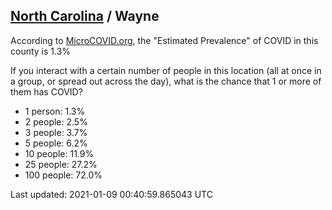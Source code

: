 
## [North Carolina](/united-states/north-carolina) / Wayne

According to [MicroCOVID.org](http://microcovid.org),
the "Estimated Prevalence" of COVID in this county is 1.3%

If you interact with a certain number of people in this location
(all at once in a group, or spread out across the day), what is the chance that
1 or more of them has COVID?

- 1 person: 1.3%
- 2 people: 2.5%
- 3 people: 3.7%
- 5 people: 6.2%
- 10 people: 11.9%
- 25 people: 27.2%
- 100 people: 72.0%

Last updated: 2021-01-09 00:40:59.865043 UTC
